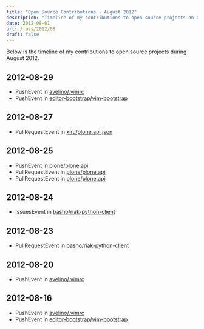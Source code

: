```yaml
---
title: "Open Source Contributions - August 2012"
description: "Timeline of my contributions to open source projects on GitHub during August 2012."
date: 2012-08-01
url: /foss/2012/08
draft: false
---
```


Below is the timeline of my contributions to open source projects during August 2012.

## 2012-08-29

- PushEvent in [avelino/.vimrc](https://github.com/avelino/.vimrc)
- PushEvent in [editor-bootstrap/vim-bootstrap](https://github.com/editor-bootstrap/vim-bootstrap)

## 2012-08-27

- PullRequestEvent in [xiru/plone.api.json](https://github.com/xiru/plone.api.json)

## 2012-08-25

- PushEvent in [plone/plone.api](https://github.com/plone/plone.api)
- PullRequestEvent in [plone/plone.api](https://github.com/plone/plone.api)
- PullRequestEvent in [plone/plone.api](https://github.com/plone/plone.api)

## 2012-08-24

- IssuesEvent in [basho/riak-python-client](https://github.com/basho/riak-python-client)

## 2012-08-23

- PullRequestEvent in [basho/riak-python-client](https://github.com/basho/riak-python-client)

## 2012-08-20

- PushEvent in [avelino/.vimrc](https://github.com/avelino/.vimrc)

## 2012-08-16

- PushEvent in [avelino/.vimrc](https://github.com/avelino/.vimrc)
- PushEvent in [editor-bootstrap/vim-bootstrap](https://github.com/editor-bootstrap/vim-bootstrap)

